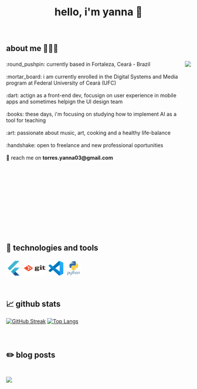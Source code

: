 <h1 align="center"> hello, i'm yanna 👋 </h1>

###
<br>

## about me :speech_balloon::woman_technologist:

###

<img align="right" height="450" src="https://i.pinimg.com/736x/06/16/fd/0616fdaa85ecd2346dca6973cd9cc938.jpg"/>

<p align="left">
:round_pushpin: currently based in Fortaleza, Ceará - Brazil
<br><br>
:mortar_board: i am currently enrolled in the Digital Systems and Media program at Federal University of Ceará (UFC)
<br><br>
:dart: actign as a front-end dev, focusign on user experience in mobile apps and sometimes helpign the UI design team
<br><br>
:books: these days, i'm focusing on studying how to implement AI as a tool for teaching
<br><br>
:art: passionate about music, art, cooking and a healthy life-balance
<br><br>
:handshake: open to freelance and new professional oportunities
<br><br>
📝 reach me on <b>torres.yanna03@gmail.com</b>
</p>

<br clear="both">
<br>

## 🔧 technologies and tools

###

<img src="https://github.com/devicons/devicon/blob/master/icons/flutter/flutter-original.svg" title="Flutter" alt="Flutter" width="40" height="40"/>&nbsp;
<img src="https://github.com/devicons/devicon/blob/master/icons/git/git-original-wordmark.svg" title="Git" alt="Git" width="60" height="40"/>&nbsp;
<img src="https://github.com/devicons/devicon/blob/master/icons/vscode/vscode-original.svg" title="VSCode" alt="VSCode" width="40" height="40"/>&nbsp;
<img src="https://github.com/devicons/devicon/blob/master/icons/python/python-original-wordmark.svg" title="Python" alt="Python" width="40" height="40"/>&nbsp;

<br>

## 📈 github stats

[![GitHub Streak](https://streak-stats.demolab.com?user=yanna-torres&theme=tokyonight&hide_border=true&border_radius=10)](https://git.io/streak-stats)
[![Top Langs](https://github-readme-stats.vercel.app/api/top-langs/?username=yanna-torres&layout=compact&theme=tokyonight)](https://github.com/yanna-torres/github-readme-stats)

###
<br>

## :pencil2: blog posts
<!-- BLOG-POST-LIST:START -->
<!-- BLOG-POST-LIST:END -->

#

![](https://komarev.com/ghpvc/?username=yanna-torres&style=for-the-badge&color=5DC0C7)
